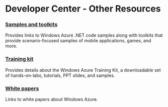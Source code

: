 <properties linkid="develop-other-otherresources" urlDisplayName="Other Resources" pageTitle="Windows Azure other resources" title="Windows Azure other resources" metaKeywords="Azure develop resource" Description="Find other developer resources for Windows Azure." metaCanonical="" disqusComments="0" umbracoNaviHide="0" />


# Developer Center - Other Resources
### [Samples and toolkits][]
Provides links to Windows Azure .NET code samples along with toolkits that provide scenario-focused samples of mobile applications, games, and more.

### [Training kit][]
Provides details about the Windows Azure Training Kit, a downloadable set of hands-on-labs, tutorials, PPT slides, and samples.

### [White papers][]
Links to white papers about Windows Azure.

[Samples and toolkits]: /en-us/develop/other/other-resources/samples-and-toolkits/
[Training kit]: /en-us/develop/other/other-resources/training-kit/
[White papers]: /en-us/develop/other/other-resources/white-papers/